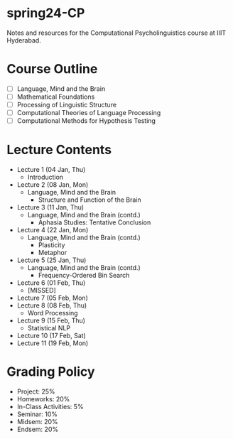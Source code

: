# spring24-CP
Notes and resources for the Computational Psycholinguistics course at IIIT Hyderabad.

# Course Outline
- [ ] Language, Mind and the Brain
- [ ] Mathematical Foundations
- [ ] Processing of Linguistic Structure
- [ ] Computational Theories of Language Processing
- [ ] Computational Methods for Hypothesis Testing

# Lecture Contents
* Lecture 1 (04 Jan, Thu)
    - Introduction
* Lecture 2 (08 Jan, Mon)
    - Language, Mind and the Brain
        - Structure and Function of the Brain
* Lecture 3 (11 Jan, Thu)
    - Language, Mind and the Brain (contd.)
        - Aphasia Studies: Tentative Conclusion
* Lecture 4 (22 Jan, Mon)
    - Language, Mind and the Brain (contd.)
        - Plasticity
        - Metaphor
* Lecture 5 (25 Jan, Thu)
    - Language, Mind and the Brain (contd.)
        - Frequency-Ordered Bin Search
* Lecture 6 (01 Feb, Thu)
    - [MISSED]
* Lecture 7 (05 Feb, Mon)
* Lecture 8 (08 Feb, Thu)
    - Word Processing
* Lecture 9 (15 Feb, Thu)
    - Statistical NLP
* Lecture 10 (17 Feb, Sat)
* Lecture 11 (19 Feb, Mon)

# Grading Policy
* Project: 25%
* Homeworks: 20%
* In-Class Activities: 5%
* Seminar: 10%
* Midsem: 20%
* Endsem: 20%